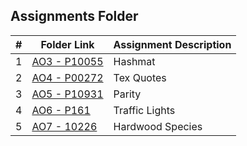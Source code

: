 ##  Assignments Folder  

|   #   | Folder Link | Assignment Description |
| :---: | ----------- | ---------------------- |
|   1   |     [AO3 - P10055](https://github.com/blakeGauna/4483-Prog-Tech/tree/main/Assignments/P10055)        |         Hashmat               |
|   2   |     [AO4 - P00272](https://github.com/blakeGauna/4483-Prog-Tech/tree/main/Assignments/P00272)        |         Tex Quotes            |
|   3   |     [AO5 - P10931](https://github.com/blakeGauna/4483-Prog-Tech/tree/main/Assignments/P10931)        |         Parity            |
|   4   |     [AO6 - P161](https://github.com/blakeGauna/4483-Prog-Tech/tree/main/Assignments/P161)        |         Traffic Lights            |
|   5   |     [AO7 - 10226](https://github.com/blakeGauna/4483-Prog-Tech/tree/main/Assignments/P10226)        |        Hardwood Species           |
